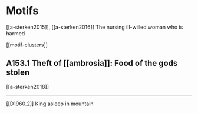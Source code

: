 # Motifs

[[a-sterken2015]], [[a-sterken2016]] The nursing ill-willed woman who is harmed

[[motif-clusters]]



## A153.1 Theft of [[ambrosia]]: Food of the gods stolen 

[[a-sterken2018]]

---

[[D1960.2]] King asleep in mountain